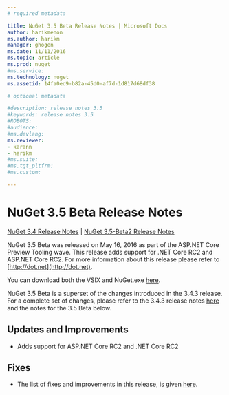 ```yaml
---
# required metadata

title: NuGet 3.5 Beta Release Notes | Microsoft Docs
author: harikmenon
ms.author: harikm
manager: ghogen
ms.date: 11/11/2016
ms.topic: article
ms.prod: nuget
#ms.service:
ms.technology: nuget
ms.assetid: 14fa0ed9-b82a-45d0-af7d-1d817d68df38

# optional metadata

#description: release notes 3.5
#keywords: release notes 3.5
#ROBOTS:
#audience:
#ms.devlang:
ms.reviewer:
- karann
- harikm
#ms.suite:
#ms.tgt_pltfrm:
#ms.custom:

---
```


# NuGet 3.5 Beta Release Notes

[NuGet 3.4 Release Notes](../release-notes/nuget-3.4.md) | [NuGet 3.5-Beta2 Release Notes](../release-notes/nuget-3.5-Beta2.md)

NuGet 3.5 Beta was released on May 16, 2016 as part of the ASP.NET Core Preview Tooling wave. This release adds support for .NET Core RC2 and ASP.NET Core RC2. For more information about this release please refer to [http://dot.net](http://dot.net).

You can download both the VSIX and NuGet.exe [here](https://dist.nuget.org/index.html).

NuGet 3.5 Beta is a superset of the changes introduced in the 3.4.3 release. For a complete set of changes, please refer to the 3.4.3 release notes [here](https://github.com/NuGet/Home/issues?q=is%3Aissue+milestone%3A3.4.3+is%3Aclosed) and the notes for the 3.5 Beta below.

## Updates and Improvements

* Adds support for ASP.NET Core RC2 and .NET Core RC2

## Fixes

* The list of fixes and improvements in this release, is given [here](https://github.com/NuGet/Home/issues?q=is%3Aissue+milestone%3A%223.5+Beta%22+is%3Aclosed).